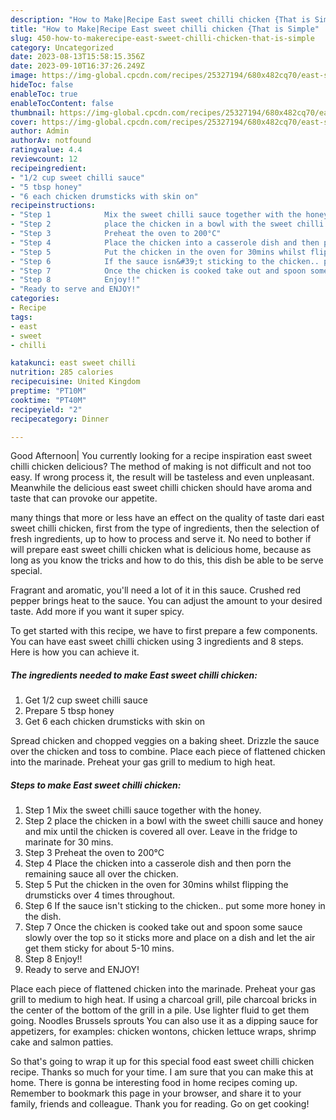 ```yaml
---
description: "How to Make|Recipe East sweet chilli chicken {That is Simple"
title: "How to Make|Recipe East sweet chilli chicken {That is Simple"
slug: 450-how-to-makerecipe-east-sweet-chilli-chicken-that-is-simple
category: Uncategorized
date: 2023-08-13T15:58:15.356Z
date: 2023-09-10T16:37:26.249Z
image: https://img-global.cpcdn.com/recipes/25327194/680x482cq70/east-sweet-chilli-chicken-recipe-main-photo.jpg
hideToc: false
enableToc: true
enableTocContent: false
thumbnail: https://img-global.cpcdn.com/recipes/25327194/680x482cq70/east-sweet-chilli-chicken-recipe-main-photo.jpg
cover: https://img-global.cpcdn.com/recipes/25327194/680x482cq70/east-sweet-chilli-chicken-recipe-main-photo.jpg
author: Admin
authorAv: notfound
ratingvalue: 4.4
reviewcount: 12
recipeingredient:
- "1/2 cup sweet chilli sauce"
- "5 tbsp honey"
- "6 each chicken drumsticks with skin on"
recipeinstructions:
- "Step 1            Mix the sweet chilli sauce together with the honey."
- "Step 2            place the chicken in a bowl with the sweet chilli sauce and honey and mix until the chicken is covered all over. Leave in the fridge to marinate for 30 mins."
- "Step 3            Preheat the oven to 200°C"
- "Step 4            Place the chicken into a casserole dish and then porn the remaining sauce all over the chicken."
- "Step 5            Put the chicken in the oven for 30mins whilst flipping the drumsticks over 4 times throughout."
- "Step 6            If the sauce isn&#39;t sticking to the chicken.. put  some more honey in the dish."
- "Step 7            Once the chicken is cooked take out and spoon some sauce slowly over the top so it sticks more and place on a dish and let the air get them sticky for about 5-10 mins."
- "Step 8            Enjoy!!"
- "Ready to serve and ENJOY!"
categories:
- Recipe
tags:
- east
- sweet
- chilli

katakunci: east sweet chilli 
nutrition: 285 calories
recipecuisine: United Kingdom
preptime: "PT10M"
cooktime: "PT40M"
recipeyield: "2"
recipecategory: Dinner

---
```



Good Afternoon| You currently looking for a recipe inspiration east sweet chilli chicken delicious? The method of making is not difficult and not too easy. If wrong process it, the result will be tasteless and even unpleasant. Meanwhile the delicious east sweet chilli chicken should have aroma and taste that can provoke our appetite.






many things that more or less have an effect on the quality of taste dari east sweet chilli chicken, first from the type of ingredients, then the selection of fresh ingredients, up to how to process and serve it. No need to bother if will prepare east sweet chilli chicken what is delicious home, because as long as you know the tricks and how to do this, this dish be able to be serve  special.


Fragrant and aromatic, you&#39;ll need a lot of it in this sauce. Crushed red pepper brings heat to the sauce. You can adjust the amount to your desired taste. Add more if you want it super spicy.


To get started with this recipe, we have to first prepare a few components. You can have east sweet chilli chicken using 3 ingredients and 8 steps. Here is how you can achieve it.

<!--inarticleads1-->

##### The ingredients needed to make East sweet chilli chicken:

1. Get 1/2 cup sweet chilli sauce
1. Prepare 5 tbsp honey
1. Get 6 each chicken drumsticks with skin on


Spread chicken and chopped veggies on a baking sheet. Drizzle the sauce over the chicken and toss to combine. Place each piece of flattened chicken into the marinade. Preheat your gas grill to medium to high heat. 

<!--inarticleads2-->

##### Steps to make East sweet chilli chicken:

1. Step 1            Mix the sweet chilli sauce together with the honey.
1. Step 2            place the chicken in a bowl with the sweet chilli sauce and honey and mix until the chicken is covered all over. Leave in the fridge to marinate for 30 mins.
1. Step 3            Preheat the oven to 200°C
1. Step 4            Place the chicken into a casserole dish and then porn the remaining sauce all over the chicken.
1. Step 5            Put the chicken in the oven for 30mins whilst flipping the drumsticks over 4 times throughout.
1. Step 6            If the sauce isn&#39;t sticking to the chicken.. put  some more honey in the dish.
1. Step 7            Once the chicken is cooked take out and spoon some sauce slowly over the top so it sticks more and place on a dish and let the air get them sticky for about 5-10 mins.
1. Step 8            Enjoy!!
1. Ready to serve and ENJOY!

Place each piece of flattened chicken into the marinade. Preheat your gas grill to medium to high heat. If using a charcoal grill, pile charcoal bricks in the center of the bottom of the grill in a pile. Use lighter fluid to get them going. Noodles Brussels sprouts You can also use it as a dipping sauce for appetizers, for examples: chicken wontons, chicken lettuce wraps, shrimp cake and salmon patties. 

So that's going to wrap it up for this special food east sweet chilli chicken recipe. Thanks so much for your time. I am sure that you can make this at home. There is gonna be interesting food in home recipes coming up. Remember to bookmark this page in your browser, and share it to your family, friends and colleague. Thank you for reading. Go on get cooking!
